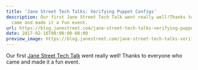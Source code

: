 ```yaml
---
title: 'Jane Street Tech Talks: Verifying Puppet Configs'
description: Our first Jane Street Tech Talk went really well!Thanks to everyone who
  came and made it a fun event.
url: https://blog.janestreet.com/jane-street-tech-talks-verifying-puppet-configs/
date: 2017-02-16T00:00:00-00:00
preview_image: https://blog.janestreet.com/jane-street-tech-talks-verifying-puppet-configs/untangling_puppet.jpg
---
```


<p>Our first <a href="/how-to-build-an-exchange/">Jane Street Tech Talk</a> went really well!
Thanks to everyone who came and made it a fun event.</p>
